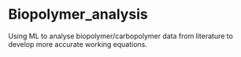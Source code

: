 # Biopolymer_analysis
Using ML to analyse biopolymer/carbopolymer data from literature to develop more accurate working equations.
